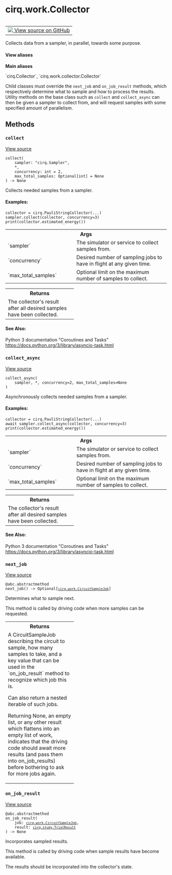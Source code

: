 <div itemscope itemtype="http://developers.google.com/ReferenceObject">
<meta itemprop="name" content="cirq.work.Collector" />
<meta itemprop="path" content="Stable" />
<meta itemprop="property" content="collect"/>
<meta itemprop="property" content="collect_async"/>
<meta itemprop="property" content="next_job"/>
<meta itemprop="property" content="on_job_result"/>
</div>

# cirq.work.Collector

<!-- Insert buttons and diff -->

<table class="tfo-notebook-buttons tfo-api" align="left">

<td>
  <a target="_blank" href="https://github.com/quantumlib/cirq/tree/master/cirq/work/collector.py">
    <img src="https://www.tensorflow.org/images/GitHub-Mark-32px.png" />
    View source on GitHub
  </a>
</td>
</table>



Collects data from a sampler, in parallel, towards some purpose.

<section class="expandable">
  <h4 class="showalways">View aliases</h4>
  <p>
<b>Main aliases</b>
<p>`cirq.Collector`, `cirq.work.collector.Collector`</p>
</p>
</section>

<!-- Placeholder for "Used in" -->

Child classes must override the `next_job` and `on_job_result` methods,
which respectively determine what to sample and how to process the results.
Utility methods on the base class such as `collect` and `collect_async` can
then be given a sampler to collect from, and will request samples with some
specified amount of parallelism.

## Methods

<h3 id="collect"><code>collect</code></h3>

<a target="_blank" href="https://github.com/quantumlib/cirq/tree/master/cirq/work/collector.py">View source</a>

<pre class="devsite-click-to-copy prettyprint lang-py tfo-signature-link">
<code>collect(
    sampler: "cirq.Sampler",
    *,
    concurrency: int = 2,
    max_total_samples: Optional[int] = None
) -> None
</code></pre>

Collects needed samples from a sampler.


#### Examples:


```
collector = cirq.PauliStringCollector(...)
sampler.collect(collector, concurrency=3)
print(collector.estimated_energy())
```



<!-- Tabular view -->
 <table class="responsive fixed orange">
<colgroup><col width="214px"><col></colgroup>
<tr><th colspan="2">Args</th></tr>

<tr>
<td>
`sampler`
</td>
<td>
The simulator or service to collect samples from.
</td>
</tr><tr>
<td>
`concurrency`
</td>
<td>
Desired number of sampling jobs to have in flight at
any given time.
</td>
</tr><tr>
<td>
`max_total_samples`
</td>
<td>
Optional limit on the maximum number of samples
to collect.
</td>
</tr>
</table>



<!-- Tabular view -->
 <table class="responsive fixed orange">
<colgroup><col width="214px"><col></colgroup>
<tr><th colspan="2">Returns</th></tr>
<tr class="alt">
<td colspan="2">
The collector's result after all desired samples have been
collected.
</td>
</tr>

</table>



#### See Also:

Python 3 documentation "Coroutines and Tasks"
https://docs.python.org/3/library/asyncio-task.html


<h3 id="collect_async"><code>collect_async</code></h3>

<a target="_blank" href="https://github.com/quantumlib/cirq/tree/master/cirq/work/collector.py">View source</a>

<pre class="devsite-click-to-copy prettyprint lang-py tfo-signature-link">
<code>collect_async(
    sampler, *, concurrency=2, max_total_samples=None
)
</code></pre>

Asynchronously collects needed samples from a sampler.


#### Examples:


```
collector = cirq.PauliStringCollector(...)
await sampler.collect_async(collector, concurrency=3)
print(collector.estimated_energy())
```



<!-- Tabular view -->
 <table class="responsive fixed orange">
<colgroup><col width="214px"><col></colgroup>
<tr><th colspan="2">Args</th></tr>

<tr>
<td>
`sampler`
</td>
<td>
The simulator or service to collect samples from.
</td>
</tr><tr>
<td>
`concurrency`
</td>
<td>
Desired number of sampling jobs to have in flight at
any given time.
</td>
</tr><tr>
<td>
`max_total_samples`
</td>
<td>
Optional limit on the maximum number of samples
to collect.
</td>
</tr>
</table>



<!-- Tabular view -->
 <table class="responsive fixed orange">
<colgroup><col width="214px"><col></colgroup>
<tr><th colspan="2">Returns</th></tr>
<tr class="alt">
<td colspan="2">
The collector's result after all desired samples have been
collected.
</td>
</tr>

</table>



#### See Also:

Python 3 documentation "Coroutines and Tasks"
https://docs.python.org/3/library/asyncio-task.html


<h3 id="next_job"><code>next_job</code></h3>

<a target="_blank" href="https://github.com/quantumlib/cirq/tree/master/cirq/work/collector.py">View source</a>

<pre class="devsite-click-to-copy prettyprint lang-py tfo-signature-link">
<code>@abc.abstractmethod</code>
<code>next_job() -> Optional[<a href="../../cirq/work/CircuitSampleJob.md"><code>cirq.work.CircuitSampleJob</code></a>]
</code></pre>

Determines what to sample next.

This method is called by driving code when more samples can be
requested.

<!-- Tabular view -->
 <table class="responsive fixed orange">
<colgroup><col width="214px"><col></colgroup>
<tr><th colspan="2">Returns</th></tr>
<tr class="alt">
<td colspan="2">
A CircuitSampleJob describing the circuit to sample, how many
samples to take, and a key value that can be used in the
`on_job_result` method to recognize which job this is.

Can also return a nested iterable of such jobs.

Returning None, an empty list, or any other result which flattens
into an empty list of work, indicates that the driving code should
await more results (and pass them into on_job_results) before
bothering to ask for more jobs again.
</td>
</tr>

</table>



<h3 id="on_job_result"><code>on_job_result</code></h3>

<a target="_blank" href="https://github.com/quantumlib/cirq/tree/master/cirq/work/collector.py">View source</a>

<pre class="devsite-click-to-copy prettyprint lang-py tfo-signature-link">
<code>@abc.abstractmethod</code>
<code>on_job_result(
    job: <a href="../../cirq/work/CircuitSampleJob.md"><code>cirq.work.CircuitSampleJob</code></a>,
    result: <a href="../../cirq/study/TrialResult.md"><code>cirq.study.TrialResult</code></a>
) -> None
</code></pre>

Incorporates sampled results.

This method is called by driving code when sample results have become
available.

The results should be incorporated into the collector's state.



